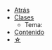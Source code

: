 * <a href="javascript:history.back()">Atrás</a>
* [Clases](/curso/uncordobax/mcm001/)
  * Tema:
* [Contenido](/c/)
* [☆](/medium.md#estrella)

